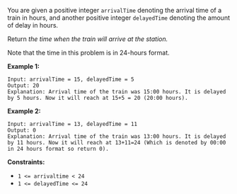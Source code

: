You are given a positive integer `arrivalTime` denoting the arrival time of a train in hours, and another positive integer `delayedTime` denoting the amount of delay in hours.

Return *the time when the train will arrive at the station.*

Note that the time in this problem is in 24-hours format.

**Example 1:**

```
Input: arrivalTime = 15, delayedTime = 5
Output: 20
Explanation: Arrival time of the train was 15:00 hours. It is delayed by 5 hours. Now it will reach at 15+5 = 20 (20:00 hours).

```

**Example 2:**

```
Input: arrivalTime = 13, delayedTime = 11
Output: 0
Explanation: Arrival time of the train was 13:00 hours. It is delayed by 11 hours. Now it will reach at 13+11=24 (Which is denoted by 00:00 in 24 hours format so return 0).

```

**Constraints:**

- `1 <= arrivaltime < 24`
- `1 <= delayedTime <= 24`